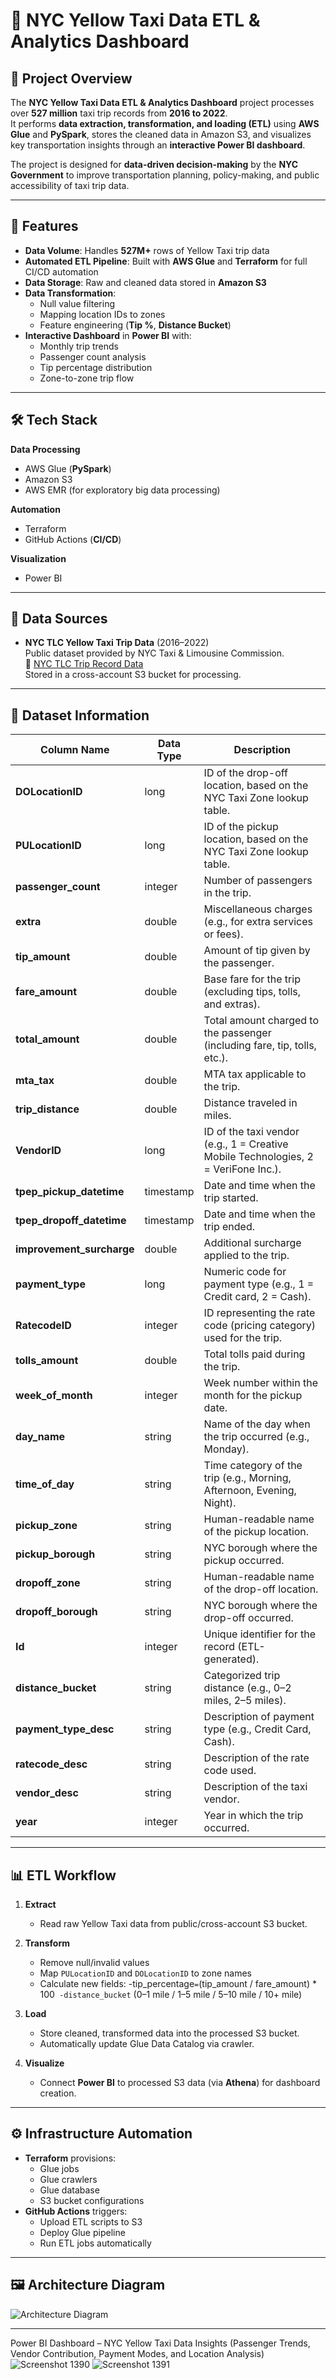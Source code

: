 
# 🚖 NYC Yellow Taxi Data ETL & Analytics Dashboard

## 📌 Project Overview
The **NYC Yellow Taxi Data ETL & Analytics Dashboard** project processes over **527 million** taxi trip records from **2016 to 2022**.  
It performs **data extraction, transformation, and loading (ETL)** using **AWS Glue** and **PySpark**, stores the cleaned data in Amazon S3, and visualizes key transportation insights through an **interactive Power BI dashboard**.

The project is designed for **data-driven decision-making** by the **NYC Government** to improve transportation planning, policy-making, and public accessibility of taxi trip data.

---

## 🚀 Features
- **Data Volume**: Handles **527M+** rows of Yellow Taxi trip data
- **Automated ETL Pipeline**: Built with **AWS Glue** and **Terraform** for full CI/CD automation
- **Data Storage**: Raw and cleaned data stored in **Amazon S3**
- **Data Transformation**:
  - Null value filtering
  - Mapping location IDs to zones
  - Feature engineering (**Tip %**, **Distance Bucket**)
- **Interactive Dashboard** in **Power BI** with:
  - Monthly trip trends
  - Passenger count analysis
  - Tip percentage distribution
  - Zone-to-zone trip flow

---

## 🛠️ Tech Stack
**Data Processing**
- AWS Glue (**PySpark**)
- Amazon S3
- AWS EMR (for exploratory big data processing)

**Automation**
- Terraform
- GitHub Actions (**CI/CD**)

**Visualization**
- Power BI

---

## 📂 Data Sources
- **NYC TLC Yellow Taxi Trip Data** (2016–2022)  
  Public dataset provided by NYC Taxi & Limousine Commission.  
  🔗 [NYC TLC Trip Record Data](https://www.nyc.gov/site/tlc/about/tlc-trip-record-data.page)  
  Stored in a cross-account S3 bucket for processing.

---

## 📄 Dataset Information

| Column Name              | Data Type   | Description |
|--------------------------|-------------|-------------|
| **DOLocationID**         | long        | ID of the drop-off location, based on the NYC Taxi Zone lookup table. |
| **PULocationID**         | long        | ID of the pickup location, based on the NYC Taxi Zone lookup table. |
| **passenger_count**      | integer     | Number of passengers in the trip. |
| **extra**                | double      | Miscellaneous charges (e.g., for extra services or fees). |
| **tip_amount**           | double      | Amount of tip given by the passenger. |
| **fare_amount**          | double      | Base fare for the trip (excluding tips, tolls, and extras). |
| **total_amount**         | double      | Total amount charged to the passenger (including fare, tip, tolls, etc.). |
| **mta_tax**              | double      | MTA tax applicable to the trip. |
| **trip_distance**        | double      | Distance traveled in miles. |
| **VendorID**             | long        | ID of the taxi vendor (e.g., 1 = Creative Mobile Technologies, 2 = VeriFone Inc.). |
| **tpep_pickup_datetime** | timestamp   | Date and time when the trip started. |
| **tpep_dropoff_datetime**| timestamp   | Date and time when the trip ended. |
| **improvement_surcharge**| double      | Additional surcharge applied to the trip. |
| **payment_type**         | long        | Numeric code for payment type (e.g., 1 = Credit card, 2 = Cash). |
| **RatecodeID**           | integer     | ID representing the rate code (pricing category) used for the trip. |
| **tolls_amount**         | double      | Total tolls paid during the trip. |
| **week_of_month**        | integer     | Week number within the month for the pickup date. |
| **day_name**             | string      | Name of the day when the trip occurred (e.g., Monday). |
| **time_of_day**          | string      | Time category of the trip (e.g., Morning, Afternoon, Evening, Night). |
| **pickup_zone**          | string      | Human-readable name of the pickup location. |
| **pickup_borough**       | string      | NYC borough where the pickup occurred. |
| **dropoff_zone**         | string      | Human-readable name of the drop-off location. |
| **dropoff_borough**      | string      | NYC borough where the drop-off occurred. |
| **Id**                   | integer     | Unique identifier for the record (ETL-generated). |
| **distance_bucket**      | string      | Categorized trip distance (e.g., 0–2 miles, 2–5 miles). |
| **payment_type_desc**    | string      | Description of payment type (e.g., Credit Card, Cash). |
| **ratecode_desc**        | string      | Description of the rate code used. |
| **vendor_desc**          | string      | Description of the taxi vendor. |
| **year**                 | integer     | Year in which the trip occurred. |

---

## 📊 ETL Workflow
1. **Extract**  
   - Read raw Yellow Taxi data from public/cross-account S3 bucket.
   
2. **Transform**  
   - Remove null/invalid values
   - Map `PULocationID` and `DOLocationID` to zone names
   - Calculate new fields:
   -tip_percentage` = `(tip_amount / fare_amount) * 100`
   -distance_bucket` (0–1 mile / 1–5 mile / 5–10 mile / 10+ mile)
   
3. **Load**  
   - Store cleaned, transformed data into the processed S3 bucket.
   - Automatically update Glue Data Catalog via crawler.

4. **Visualize**  
   - Connect **Power BI** to processed S3 data (via **Athena**) for dashboard creation.

---

## ⚙️ Infrastructure Automation
- **Terraform** provisions:
  - Glue jobs
  - Glue crawlers
  - Glue database
  - S3 bucket configurations
- **GitHub Actions** triggers:
  - Upload ETL scripts to S3
  - Deploy Glue pipeline
  - Run ETL jobs automatically

---

## 🖼️ Architecture Diagram
![Architecture Diagram](Architecture%20Diagram.png)

---

Power BI Dashboard – NYC Yellow Taxi Data Insights (Passenger Trends, Vendor Contribution, Payment Modes, and Location Analysis)
![Screenshot 1390](Screenshot%20(1390).png)
![Screenshot 1391](Screenshot%20(1391).png)
